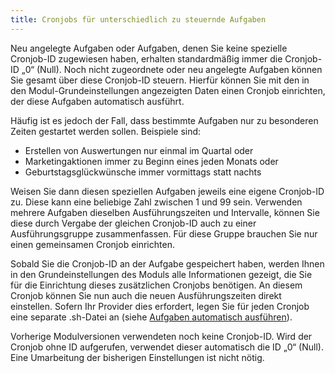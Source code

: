 ```yaml
---
title: Cronjobs für unterschiedlich zu steuernde Aufgaben
---
```


Neu angelegte Aufgaben oder Aufgaben, denen Sie keine spezielle Cronjob-ID zugewiesen haben, erhalten standardmäßig immer die Cronjob-ID „0“ (Null). Noch nicht zugeordnete oder neu angelegte Aufgaben können Sie gesamt über diese Cronjob-ID steuern. Hierfür können Sie mit den in den Modul-Grundeinstellungen angezeigten Daten einen Cronjob einrichten, der diese Aufgaben automatisch ausführt.

Häufig ist es jedoch der Fall, dass bestimmte Aufgaben nur zu besonderen Zeiten gestartet werden sollen. Beispiele sind:

- Erstellen von Auswertungen nur einmal im Quartal oder
- Marketingaktionen immer zu Beginn eines jeden Monats oder
- Geburtstagsglückwünsche immer vormittags statt nachts

Weisen Sie dann diesen speziellen Aufgaben jeweils eine eigene Cronjob-ID zu. Diese kann eine beliebige Zahl zwischen 1 und 99 sein. Verwenden mehrere Aufgaben dieselben Ausführungszeiten und Intervalle, können Sie diese durch Vergabe der gleichen Cronjob-ID auch zu einer Ausführungsgruppe zusammenfassen. Für diese Gruppe brauchen Sie nur einen gemeinsamen Cronjob einrichten.

Sobald Sie die Cronjob-ID an der Aufgabe gespeichert haben, werden Ihnen in den Grundeinstellungen des Moduls alle Informationen gezeigt, die Sie für die Einrichtung dieses zusätzlichen Cronjobs benötigen. An diesem Cronjob können Sie nun auch die neuen Ausführungszeiten direkt einstellen. Sofern Ihr Provider dies erfordert, legen Sie für jeden Cronjob eine separate .sh-Datei an (siehe [Aufgaben automatisch ausführen](050_Aufgaben_automatisch_ausfuehren.md)).

Vorherige Modulversionen verwendeten noch keine Cronjob-ID. Wird der Cronjob ohne ID aufgerufen, verwendet dieser automatisch die ID „0“ (Null). Eine Umarbeitung der bisherigen Einstellungen ist nicht nötig.
